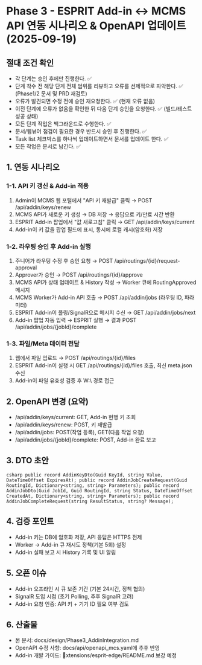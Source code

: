 # Phase 3 - ESPRIT Add-in ↔ MCMS API 연동 시나리오 & OpenAPI 업데이트 (2025-09-19)

## 절대 조건 확인
- 각 단계는 승인 후에만 진행한다. ✅
- 단계 착수 전 해당 단계 전체 범위를 리뷰하고 오류를 선제적으로 파악한다. ✅ (Phase1/2 문서 및 PRD 재검토)
- 오류가 발견되면 수정 전에 승인 재요청한다. ✅ (현재 오류 없음)
- 이전 단계에 오류가 없음을 확인한 뒤 다음 단계 승인을 요청한다. ✅ (빌드/테스트 성공 상태)
- 모든 단계 작업은 백그라운드로 수행한다. ✅
- 문서/웹뷰어 점검이 필요한 경우 반드시 승인 후 진행한다. ✅
- Task list 체크박스를 하나씩 업데이트하면서 문서를 업데이트 한다. ✅
- 모든 작업은 문서로 남긴다. ✅

## 1. 연동 시나리오
### 1-1. API 키 갱신 & Add-in 적용
1. Admin이 MCMS 웹 포털에서 "API 키 재발급" 클릭 → POST /api/addin/keys/renew
2. MCMS API가 새로운 키 생성 → DB 저장 → 응답으로 키/만료 시간 반환
3. ESPRIT Add-in 팝업에서 "값 새로고침" 클릭 → GET /api/addin/keys/current
4. Add-in이 키 값을 팝업 필드에 표시, 동시에 로컬 캐시(암호화) 저장

### 1-2. 라우팅 승인 후 Add-in 실행
1. 주니어가 라우팅 수정 후 승인 요청 → POST /api/routings/{id}/request-approval
2. Approver가 승인 → POST /api/routings/{id}/approve
3. MCMS API가 상태 업데이트 & History 작성 → Worker 큐에 RoutingApproved 메시지
4. MCMS Worker가 Add-in API 호출 → POST /api/addin/jobs (라우팅 ID, 파라미터)
5. ESPRIT Add-in이 폴링/SignalR으로 메시지 수신 → GET /api/addin/jobs/next
6. Add-in 팝업 자동 입력 → ESPRIT 실행 → 결과 POST /api/addin/jobs/{jobId}/complete

### 1-3. 파일/Meta 데이터 전달
1. 웹에서 파일 업로드 → POST /api/routings/{id}/files
2. ESPRIT Add-in이 실행 시 GET /api/routings/{id}/files 호출, 최신 meta.json 수신
3. Add-in이 파일 유효성 검증 후 W:\ 경로 접근

## 2. OpenAPI 변경 (요약)
- /api/addin/keys/current: GET, Add-in 현행 키 조회
- /api/addin/keys/renew: POST, 키 재발급
- /api/addin/jobs: POST(작업 등록), GET(다음 작업 요청)
- /api/addin/jobs/{jobId}/complete: POST, Add-in 완료 보고

## 3. DTO 초안
`csharp
public record AddinKeyDto(Guid KeyId, string Value, DateTimeOffset ExpiresAt);
public record AddinJobCreateRequest(Guid RoutingId, Dictionary<string, string> Parameters);
public record AddinJobDto(Guid JobId, Guid RoutingId, string Status, DateTimeOffset CreatedAt, Dictionary<string, string> Parameters);
public record AddinJobCompleteRequest(string ResultStatus, string? Message);
`

## 4. 검증 포인트
- Add-in 키는 DB에 암호화 저장, API 응답은 HTTPS 전제
- Worker → Add-in 큐 재시도 정책(기본 5회) 설정
- Add-in 실패 보고 시 History 기록 및 UI 알림

## 5. 오픈 이슈
- Add-in 오프라인 시 큐 보존 기간 (기본 24시간, 정책 협의)
- SignalR 도입 시점 (초기 Polling, 추후 SignalR 고려)
- Add-in 요청 인증: API 키 + 기기 ID 필요 여부 검토

## 6. 산출물
- 본 문서: docs/design/Phase3_AddinIntegration.md
- OpenAPI 수정 사항: docs/api/openapi_mcs.yaml에 추후 반영
- Add-in 개발 가이드: xtensions/esprit-edge/README.md 보강 예정
